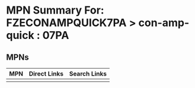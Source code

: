 



# MPN Summary For: FZECONAMPQUICK7PA > con-amp-quick : 07PA

## MPNs
  

|MPN|Direct Links|Search Links|
| :--- | :--- | :--- |
||||
